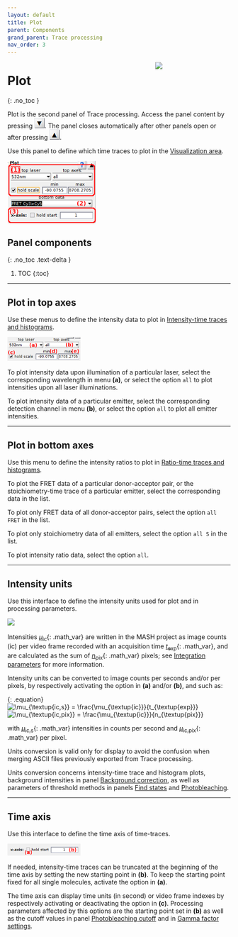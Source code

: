 ```yaml
---
layout: default
title: Plot
parent: Components
grand_parent: Trace processing
nav_order: 3
---
```


<img src="../../assets/images/logos/logo-trace-processing_400px.png" width="170" style="float:right; margin-left: 15px;"/>

# Plot
{: .no_toc }

Plot is the second panel of Trace processing. 
Access the panel content by pressing 
![Bottom arrow](../../assets/images/gui/interface-but-bottomarrow.png). 
The panel closes automatically after other panels open or after pressing 
![Top arrow](../../assets/images/gui/interface-but-toparrow.png). 

Use this panel to define which time traces to plot in the 
[Visualization area](area-visualization.html).

<a class="plain" href="../../assets/images/gui/TP-panel-plot.png"><img src="../../assets/images/gui/TP-panel-plot.png" style="max-width: 200px;"/></a>


## Panel components
{: .no_toc .text-delta }

1. TOC
{:toc}


---

## Plot in top axes

Use these menus to define the intensity data to plot in 
[Intensity-time traces and histograms](area-visualization.html#intensity-time-traces-and-histograms).

<a class="plain" href="../../assets/images/gui/TP-panel-plot-top.png"><img src="../../assets/images/gui/TP-panel-plot-top.png" style="max-width: 165px;"/></a>

To plot intensity data upon illumination of a particular laser, select the corresponding wavelength in menu **(a)**, or select the option `all` to plot intensities upon all laser illuminations.

To plot intensity data of a particular emitter, select the corresponding detection channel in menu **(b)**, or select the option `all` to plot all emitter intensities.


---

## Plot in bottom axes

Use this menu to define the intensity ratios to plot in 
[Ratio-time traces and histograms](area-visualization.html#ratio-time-traces-and-histograms).

To plot the FRET data of a particular donor-acceptor pair, or the stoichiometry-time trace of a particular emitter, select the corresponding data in the list. 

To plot only FRET data of all donor-acceptor pairs, select the option `all FRET` in the list.

To plot only stoichiometry data of all emitters, select the option `all S` in the list.

To plot intensity ratio data, select the option `all`.


---

## Intensity units

Use this interface to define the intensity units used for plot and in processing parameters.

<a class="plain" href="../../assets/images/gui/TP-panel-plot-intunits.png"><img src="../../assets/images/gui/TP-panel-plot-intunits.png" style="max-width: 158px;"/></a>

Intensities 
[*&#956;*<sub>ic</sub>](){: .math_var} are written in the MASH project as image counts (ic) per video frame recorded with an acquisition time 
[*t*<sub>exp</sub>](){: .math_var}, and are calculated as the sum of 
[*n*<sub>pix</sub>](){: .math_var} pixels; see
[Integration parameters](../../video-processing/panels/panel-intensity-integration.html#integration-parameters) for more information.

Intensity units can be converted to image counts per seconds and/or per pixels, by respectively activating the option in **(a)** and/or **(b)**, and such as:

{: .equation}
<img src="../../assets/images/equations/TP-eq-units-01.gif" alt="\mu_{\textup{ic,s}} = \frac{\mu_{\textup{ic}}}{t_{\textup{exp}}}"><br>
<img src="../../assets/images/equations/TP-eq-units-02.gif" alt="\mu_{\textup{ic,pix}} = \frac{\mu_{\textup{ic}}}{n_{\textup{pix}}}">

with 
[*&#956;*<sub>ic,s</sub>](){: .math_var} intensities in counts per second  and 
[*&#956;*<sub>ic,pix</sub>](){: .math_var} per pixel.

Units conversion is valid only for display to avoid the confusion when merging ASCII files previously exported from Trace processing.

Units conversion concerns intensity-time trace and histogram plots, background intensities in panel 
[Background correction](panel-background-correction.html#background-intensity), as well as parameters of threshold methods in panels 
[Find states](panel-find-states.html#method-parameters) and 
[Photobleaching](panel-photobleaching.html#automatic-detection-settings).


---

## Time axis

Use this interface to define the time axis of time-traces.

<a class="plain" href="../../assets/images/gui/TP-panel-plot-xaxis.png"><img src="../../assets/images/gui/TP-panel-plot-xaxis.png" style="max-width: 165px;"/></a>

If needed, intensity-time traces can be truncated at the beginning of the time axis by setting the new starting point in **(b)**. 
To keep the starting point fixed for all single molecules, activate the option in **(a)**.

The time axis can display time units (in second) or video frame indexes by respectively activating or deactivating the option in **(c)**. 
Processing parameters affected by this options are the starting point set in **(b)** as well as the cutoff values in panel 
[Photobleaching cutoff](panel-photobleaching.html#photobleaching-cutoff) and in 
[Gamma factor settings](panel-factor-corrections#gamma-factor-settings).



